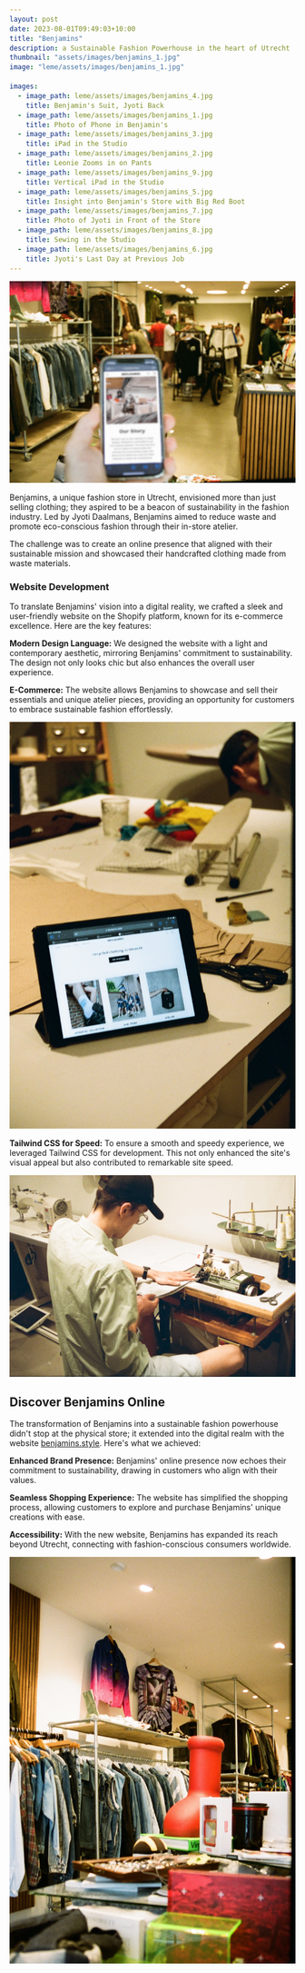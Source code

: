 ```yaml
---
layout: post
date: 2023-08-01T09:49:03+10:00
title: "Benjamins"
description: a Sustainable Fashion Powerhouse in the heart of Utrecht
thumbnail: "assets/images/benjamins_1.jpg"
image: "leme/assets/images/benjamins_1.jpg"

images:
  - image_path: leme/assets/images/benjamins_4.jpg
    title: Benjamin's Suit, Jyoti Back
  - image_path: leme/assets/images/benjamins_1.jpg
    title: Photo of Phone in Benjamin's
  - image_path: leme/assets/images/benjamins_3.jpg
    title: iPad in the Studio
  - image_path: leme/assets/images/benjamins_2.jpg
    title: Leonie Zooms in on Pants
  - image_path: leme/assets/images/benjamins_9.jpg
    title: Vertical iPad in the Studio
  - image_path: leme/assets/images/benjamins_5.jpg
    title: Insight into Benjamin's Store with Big Red Boot
  - image_path: leme/assets/images/benjamins_7.jpg
    title: Photo of Jyoti in Front of the Store
  - image_path: leme/assets/images/benjamins_8.jpg
    title: Sewing in the Studio
  - image_path: leme/assets/images/benjamins_6.jpg
    title: Jyoti's Last Day at Previous Job
---
```


![Photo of Phone in Benjamin's](/assets/images/benjamins_1.jpg)

Benjamins, a unique fashion store in Utrecht, envisioned more than just selling clothing; they aspired to be a beacon of sustainability in the fashion industry. Led by Jyoti Daalmans, Benjamins aimed to reduce waste and promote eco-conscious fashion through their in-store atelier.

The challenge was to create an online presence that aligned with their sustainable mission and showcased their handcrafted clothing made from waste materials.

### Website Development

To translate Benjamins' vision into a digital reality, we crafted a sleek and user-friendly website on the Shopify platform, known for its e-commerce excellence. Here are the key features:

**Modern Design Language:** We designed the website with a light and contemporary aesthetic, mirroring Benjamins' commitment to sustainability. The design not only looks chic but also enhances the overall user experience.

**E-Commerce:** The website allows Benjamins to showcase and sell their essentials and unique atelier pieces, providing an opportunity for customers to embrace sustainable fashion effortlessly.

![iPad in the Studio](/assets/images/benjamins_3.jpg)

**Tailwind CSS for Speed:** To ensure a smooth and speedy experience, we leveraged Tailwind CSS for development. This not only enhanced the site's visual appeal but also contributed to remarkable site speed.

![Sewing in the Studio](/assets/images/benjamins_8.jpg)

## Discover Benjamins Online

The transformation of Benjamins into a sustainable fashion powerhouse didn't stop at the physical store; it extended into the digital realm with the website [benjamins.style](https://benjamins.style). Here's what we achieved:

**Enhanced Brand Presence:** Benjamins' online presence now echoes their commitment to sustainability, drawing in customers who align with their values.

**Seamless Shopping Experience:** The website has simplified the shopping process, allowing customers to explore and purchase Benjamins' unique creations with ease.

**Accessibility:** With the new website, Benjamins has expanded its reach beyond Utrecht, connecting with fashion-conscious consumers worldwide.

![Insight into Benjamin's Store](/assets/images/benjamins_5.jpg)

